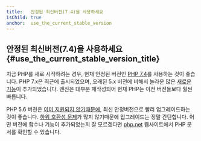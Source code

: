 ```yaml
---
title:   안정된 최신버전(7.4)을 사용하세요
isChild: true
anchor:  use_the_current_stable_version
---
```


## 안정된 최신버전(7.4)을 사용하세요 {#use_the_current_stable_version_title}

지금 PHP를 새로 시작하려는 경우, 현재 안정된 버전인 [PHP 7.4][php-release]를 사용하는 것이 좋습니다. PHP 7.x은 최근에 출시되었으며,
오래된 5.x 버전에 비해서 놀라운 많은 [새로운 기능](#language_highlights)이 추가되었습니다. 엔진은 대부분 재작성되어
현재 PHP는 이전 버전들보다 훨씬 빠릅니다.

PHP 5.6 버전은 [이미 지원되지 않기때문에](http://php.net/supported-versions.php), 최신 안정버전으로 빨리 업그레이드하는 것이 좋습니다.
[하위 호환성 문제][php74-bc]가 많지 않기때문에 업그레이드는 정말 간단합니다.
어떤 버전에 함수나 기능이 추가되었는지 잘 모르겠다면 [php.net][php-docs] 웹사이트에서 PHP 문서를 확인할 수 있습니다.

[php-release]: http://php.net/downloads.php
[php-docs]: http://php.net/manual/
[php74-bc]: http://php.net/manual/migration74.incompatible.php
